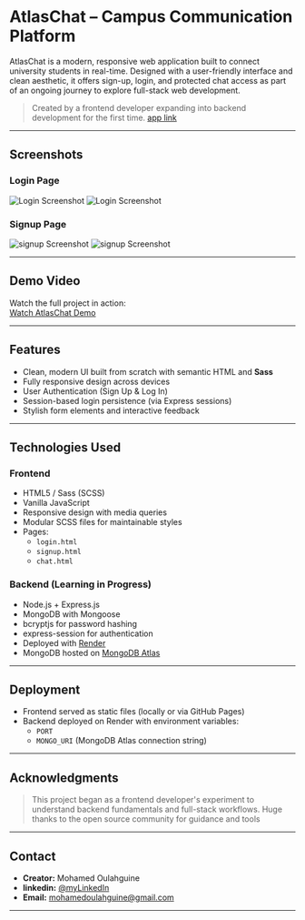 # AtlasChat – Campus Communication Platform

AtlasChat is a modern, responsive web application built to connect university students in real-time. Designed with a user-friendly interface and clean aesthetic, it offers sign-up, login, and protected chat access as part of an ongoing journey to explore full-stack web development.

> Created by a frontend developer expanding into backend development for the first time.
> [app link](https://moulahguine.github.io/AtlasTalk/public/signup.html)
---

## Screenshots

### Login Page
![Login Screenshot](./src/assets/images/loginLS.png)
![Login Screenshot](./src/assets/images/loginPS.png)

### Signup Page
![signup Screenshot](./src/assets/images/signupLS.png)
![signup Screenshot](./src/assets/images/signupPS.png)

---

## Demo Video

Watch the full project in action:  
[Watch AtlasChat Demo](./src/assets/images/videoDemo.mp4)

---

## Features

-  Clean, modern UI built from scratch with semantic HTML and **Sass**
-  Fully responsive design across devices
-  User Authentication (Sign Up & Log In)
-  Session-based login persistence (via Express sessions)
-  Stylish form elements and interactive feedback

---

## Technologies Used

### Frontend

- HTML5 / Sass (SCSS)
- Vanilla JavaScript
- Responsive design with media queries
- Modular SCSS files for maintainable styles
- Pages:
  - `login.html`
  - `signup.html`
  - `chat.html`

### Backend (Learning in Progress)

- Node.js + Express.js
- MongoDB with Mongoose
- bcryptjs for password hashing
- express-session for authentication
- Deployed with [Render](https://render.com)
- MongoDB hosted on [MongoDB Atlas](https://www.mongodb.com/cloud/atlas)

---

##  Deployment

- Frontend served as static files (locally or via GitHub Pages)
- Backend deployed on Render with environment variables:
  - `PORT`
  - `MONGO_URI` (MongoDB Atlas connection string)

---

##  Acknowledgments

> This project began as a frontend developer's experiment to understand backend fundamentals and full-stack workflows. Huge thanks to the open source community for guidance and tools

---

##  Contact

- **Creator:** Mohamed Oulahguine
- **linkedin:** [@myLinkedIn](https://www.linkedin.com/in/moulahguine/)
- **Email:** mohamedoulahguine@gmail.com

---

